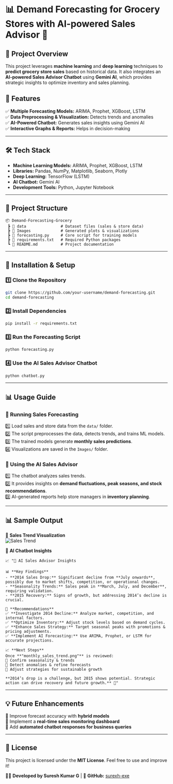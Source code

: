 # 📊 Demand Forecasting for Grocery Stores with AI-powered Sales Advisor 🤖  

## 📌 Project Overview  
This project leverages **machine learning** and **deep learning** techniques to **predict grocery store sales** based on historical data. It also integrates an **AI-powered Sales Advisor Chatbot** using **Gemini AI**, which provides strategic insights to optimize inventory and sales planning.  

## 🚀 Features  
✅ **Multiple Forecasting Models:** ARIMA, Prophet, XGBoost, LSTM  
✅ **Data Preprocessing & Visualization:** Detects trends and anomalies  
✅ **AI-Powered Chatbot:** Generates sales insights using Gemini AI  
✅ **Interactive Graphs & Reports:** Helps in decision-making  

---

## 🛠️ Tech Stack  
- **Machine Learning Models:** ARIMA, Prophet, XGBoost, LSTM  
- **Libraries:** Pandas, NumPy, Matplotlib, Seaborn, Plotly  
- **Deep Learning:** TensorFlow (LSTM)  
- **AI Chatbot:** Gemini AI  
- **Development Tools:** Python, Jupyter Notebook  

---

## 📂 Project Structure  
```
📦 Demand-Forecasting-Grocery
 ┣ 📂 data               # Dataset files (sales & store data)
 ┣ 📂 Images             # Generated plots & visualizations
 ┣ 📜 forecasting.py     # Core script for training models
 ┣ 📜 requirements.txt   # Required Python packages
 ┗ 📜 README.md          # Project documentation
```

---

## 🔧 Installation & Setup  

### 1️⃣ Clone the Repository  
```sh
git clone https://github.com/your-username/demand-forecasting.git
cd demand-forecasting
```

### 2️⃣ Install Dependencies  
```sh
pip install -r requirements.txt
```

### 3️⃣ Run the Forecasting Script  
```sh
python forecasting.py
```

### 4️⃣ Use the AI Sales Advisor Chatbot  
```sh
python chatbot.py
```

---

## 📊 Usage Guide  

### 📌 Running Sales Forecasting  
1️⃣ Load sales and store data from the `data/` folder.  
2️⃣ The script preprocesses the data, detects trends, and trains ML models.  
3️⃣ The trained models generate **monthly sales predictions**.  
4️⃣ Visualizations are saved in the `Images/` folder.  

### 🤖 Using the AI Sales Advisor  
1️⃣ The chatbot analyzes sales trends.  
2️⃣ It provides insights on **demand fluctuations, peak seasons, and stock recommendations**.  
3️⃣ AI-generated reports help store managers in **inventory planning**.  

---

## 📊 Sample Output  

🔹 **Sales Trend Visualization**  
![Sales Trend](https://res.cloudinary.com/dbvwxphvw/image/upload/v1742083220/monthly_sales_trend_ugp3q9.png)

🔹 **AI Chatbot Insights**  
```
📈 "🤖 AI Sales Advisor Insights  

📊 **Key Findings**  
- **2014 Sales Drop:** Significant decline from **July onwards**, possibly due to market shifts, competition, or operational changes.  
- **Seasonality Trends:** Sales peak in **March, July, and December**, requiring validation.  
- **2015 Recovery:** Signs of growth, but addressing 2014’s decline is crucial.  

🎯 **Recommendations**  
✅ **Investigate 2014 Decline:** Analyze market, competition, and internal factors.  
✅ **Optimize Inventory:** Adjust stock levels based on demand cycles.  
✅ **Enhance Sales Strategy:** Target seasonal peaks with promotions & pricing adjustments.  
✅ **Implement AI Forecasting:** Use ARIMA, Prophet, or LSTM for accurate projections.  

📈 **Next Steps**  
Once **"monthly_sales_trend.png"** is reviewed:  
🔹 Confirm seasonality & trends  
🔹 Detect anomalies & refine forecasts  
🔹 Adjust strategies for sustainable growth  

**2014’s drop is a challenge, but 2015 shows potential. Strategic action can drive recovery and future growth.** 🚀"
```

---

## 💡 Future Enhancements  
🔹 Improve forecast accuracy with **hybrid models**  
🔹 Implement a **real-time sales monitoring dashboard**  
🔹 Add **automated chatbot responses for business queries**  

---

## 📝 License  
This project is licensed under the **MIT License**. Feel free to use and improve it!  

👨‍💻 **Developed by Suresh Kumar G** | 🚀 **GitHub:** [surexh-exe](https://github.com/surexh-exe)  

